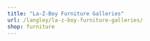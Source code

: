 ```yaml
---
title: "La-Z-Boy Furniture Galleries"
url: /langley/la-z-boy-furniture-galleries/
shop: furniture
---
```

